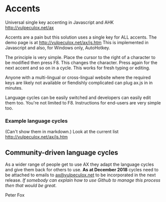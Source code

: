 # Accents
Universal single key accenting in Javascript and AHK  http://vulpeculox.net/ax

Accents are a pain but this solution uses a single key for ALL accents.  The demo page is at http://vulpeculox.net/ax/js.htm 
This is implemented in Javascript and also, for Windows only, AutoHotkey.

The principle is very simple. Place the cursor to the right of a character to be modified then press F8. This changes the character. Press again for the next accent and so on in a cycle. This works for fresh typing or editing. 

Anyone with a multi-lingual or cross-lingual website where the required keys are likely not available or fiendishly complicated can plug ax.js in in minutes.

Language cycles can be easily switched and developers can easily edit them too.  You're not limited to F8.  Instructions for end-users are very simple too.

### Example language cycles
(Can't show them in markdown.)  Look at the current list http://vulpeculox.net/ax/js.htm 


## Community-driven language cycles 
As a wider range of people get to use AX they adapt the language cycles and give them back for others to use.
**As at December 2018** cycles need to be attached to emails to ax@vulpeculox.net to be incorporated in the next release.  *If somebody can explain how to use Github to manage this process then that would be great.*

Peter Fox

